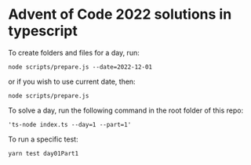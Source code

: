 # Advent of Code 2022 solutions in typescript
To create folders and files for a day, run:

`node scripts/prepare.js --date=2022-12-01`

or if you wish to use current date, then:

`node scripts/prepare.js`

To solve a day, run the following command in the root folder of this repo:

`'ts-node index.ts --day=1 --part=1'`

To run a specific test:

`yarn test day01Part1`
